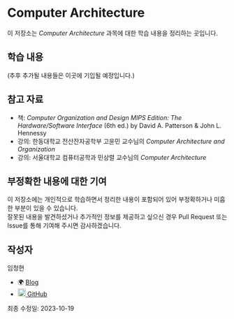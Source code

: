 # Computer Architecture
이 저장소는 *Computer Architecture* 과목에 대한 학습 내용을 정리하는 곳입니다.

## 학습 내용
<!-- [1. Introduction](Notes/1.%20Introduction.md)
- [2. Virtualization](Notes/2.%20Virtualization.md) -->

(추후 추가될 내용들은 이곳에 기입될 예정입니다.)

## 참고 자료

* 책: *Computer Organization and Design MIPS Edition: The Hardware/Software Interface* (6th ed.) by David A. Patterson & John L. Hennessy
* 강의: 한동대학교 전산잔자공학부 고윤민 교수님의 *Computer Architecture and Organization*
* 강의: 서울대학교 컴퓨터공학과 민상렬 교수님의 *Computer Architecture*

## 부정확한 내용에 대한 기여
이 저장소에는 개인적으로 학습하면서 정리한 내용이 포함되어 있어 부정확하거나 미흡한 부분이 있을 수 있습니다.<br>
잘못된 내용을 발견하셨거나 추가적인 정보를 제공하고 싶으신 경우 Pull Request 또는 Issue를 통해 기여해 주시면 감사하겠습니다.

## 작성자
임청현
* 🌍 [Blog](https://potterlim.tistory.com/)
* [<img src="https://github.githubassets.com/images/icons/emoji/octocat.png" width="18"> GitHub](https://github.com/potterLim)

최종 수정일: 2023-10-19
